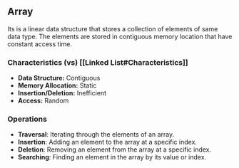## Array
Its is a linear data structure that stores a collection of elements of same data type. The elements are stored in contiguous memory location that have constant access time.

### Characteristics (vs) [[Linked List#Characteristics]]

- **Data Structure:** Contiguous
- **Memory Allocation:** Static
- **Insertion/Deletion:** Inefficient
- **Access:** Random

### Operations
- **Traversal**: Iterating through the elements of an array.
- **Insertion**: Adding an element to the array at a specific index.
- **Deletion**: Removing an element from the array at a specific index.
- **Searching**: Finding an element in the array by its value or index.